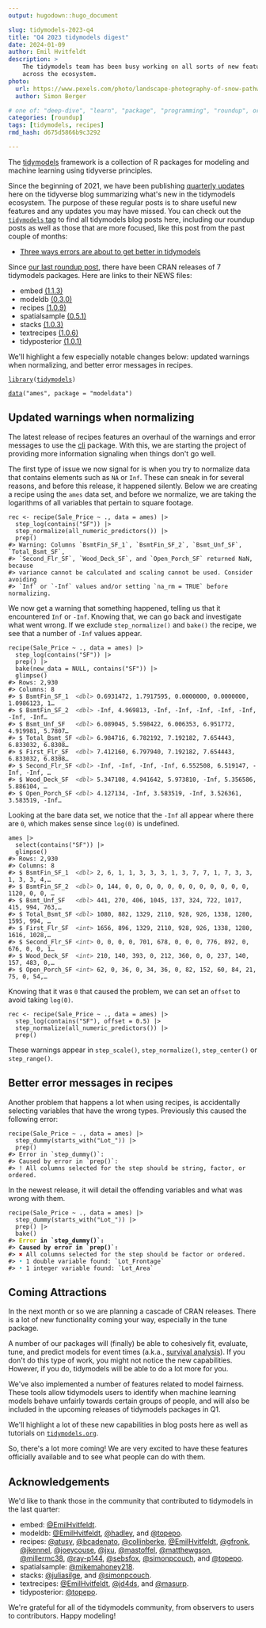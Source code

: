 ```yaml
---
output: hugodown::hugo_document

slug: tidymodels-2023-q4
title: "Q4 2023 tidymodels digest"
date: 2024-01-09
author: Emil Hvitfeldt
description: >
    The tidymodels team has been busy working on all sorts of new features 
    across the ecosystem.
photo:
  url: https://www.pexels.com/photo/landscape-photography-of-snow-pathway-between-trees-during-winter-688660/
  author: Simon Berger

# one of: "deep-dive", "learn", "package", "programming", "roundup", or "other"
categories: [roundup] 
tags: [tidymodels, recipes]
rmd_hash: d675d5866b9c3292

---
```


<!--
TODO:
* [ ] Look over / edit the post's title in the yaml
* [ ] Edit (or delete) the description; note this appears in the Twitter card
* [ ] Pick category and tags (see existing with [`hugodown::tidy_show_meta()`](https://rdrr.io/pkg/hugodown/man/use_tidy_post.html))
* [ ] Find photo & update yaml metadata
* [ ] Create `thumbnail-sq.jpg`; height and width should be equal
* [ ] Create `thumbnail-wd.jpg`; width should be >5x height
* [ ] [`hugodown::use_tidy_thumbnails()`](https://rdrr.io/pkg/hugodown/man/use_tidy_post.html)
* [ ] Add intro sentence, e.g. the standard tagline for the package
* [ ] [`usethis::use_tidy_thanks()`](https://usethis.r-lib.org/reference/use_tidy_thanks.html)
-->

The [tidymodels](https://www.tidymodels.org/) framework is a collection of R packages for modeling and machine learning using tidyverse principles.

Since the beginning of 2021, we have been publishing [quarterly updates](https://www.tidyverse.org/categories/roundup/) here on the tidyverse blog summarizing what's new in the tidymodels ecosystem. The purpose of these regular posts is to share useful new features and any updates you may have missed. You can check out the [`tidymodels` tag](https://www.tidyverse.org/tags/tidymodels/) to find all tidymodels blog posts here, including our roundup posts as well as those that are more focused, like this post from the past couple of months:

-   [Three ways errors are about to get better in tidymodels](https://www.tidyverse.org/blog/2023/11/tidymodels-errors-q4/)

Since [our last roundup post](https://www.tidyverse.org/blog/2022/12/tidymodels-2022-q4/), there have been CRAN releases of 7 tidymodels packages. Here are links to their NEWS files:

<div class="highlight">

-   embed [(1.1.3)](https://embed.tidymodels.org/news/index.html)
-   modeldb [(0.3.0)](https://modeldb.tidymodels.org/news/index.html)
-   recipes [(1.0.9)](https://recipes.tidymodels.org/news/index.html)
-   spatialsample [(0.5.1)](https://spatialsample.tidymodels.org/news/index.html)
-   stacks [(1.0.3)](https://stacks.tidymodels.org/news/index.html)
-   textrecipes [(1.0.6)](https://textrecipes.tidymodels.org/news/index.html)
-   tidyposterior [(1.0.1)](https://tidyposterior.tidymodels.org/news/index.html)

</div>

We'll highlight a few especially notable changes below: updated warnings when normalizing, and better error messages in recipes.

<div class="highlight">

<pre class='chroma'><code class='language-r' data-lang='r'><span><span class='kr'><a href='https://rdrr.io/r/base/library.html'>library</a></span><span class='o'>(</span><span class='nv'><a href='https://tidymodels.tidymodels.org'>tidymodels</a></span><span class='o'>)</span></span>
<span></span>
<span><span class='nf'><a href='https://rdrr.io/r/utils/data.html'>data</a></span><span class='o'>(</span><span class='s'>"ames"</span>, package <span class='o'>=</span> <span class='s'>"modeldata"</span><span class='o'>)</span></span></code></pre>

</div>

## Updated warnings when normalizing

The latest release of recipes features an overhaul of the warnings and error messages to use the [cli](https://cli.r-lib.org/) package. With this, we are starting the project of providing more information signaling when things don't go well.

The first type of issue we now signal for is when you try to normalize data that contains elements such as `NA` or `Inf`. These can sneak in for several reasons, and before this release, it happened silently. Below we are creating a recipe using the `ames` data set, and before we normalize, we are taking the logarithms of all variables that pertain to square footage.

<div class="highlight">

<pre class='chroma'><code class='language-r' data-lang='r'><span><span class='nv'>rec</span> <span class='o'>&lt;-</span> <span class='nf'>recipe</span><span class='o'>(</span><span class='nv'>Sale_Price</span> <span class='o'>~</span> <span class='nv'>.</span>, data <span class='o'>=</span> <span class='nv'>ames</span><span class='o'>)</span> <span class='o'>|&gt;</span></span>
<span>  <span class='nf'>step_log</span><span class='o'>(</span><span class='nf'>contains</span><span class='o'>(</span><span class='s'>"SF"</span><span class='o'>)</span><span class='o'>)</span> <span class='o'>|&gt;</span></span>
<span>  <span class='nf'>step_normalize</span><span class='o'>(</span><span class='nf'>all_numeric_predictors</span><span class='o'>(</span><span class='o'>)</span><span class='o'>)</span> <span class='o'>|&gt;</span></span>
<span>  <span class='nf'>prep</span><span class='o'>(</span><span class='o'>)</span></span>
<span><span class='c'>#&gt; Warning: Columns `BsmtFin_SF_1`, `BsmtFin_SF_2`, `Bsmt_Unf_SF`, `Total_Bsmt_SF`,</span></span>
<span><span class='c'>#&gt; `Second_Flr_SF`, `Wood_Deck_SF`, and `Open_Porch_SF` returned NaN, because</span></span>
<span><span class='c'>#&gt; variance cannot be calculated and scaling cannot be used. Consider avoiding</span></span>
<span><span class='c'>#&gt; `Inf` or `-Inf` values and/or setting `na_rm = TRUE` before normalizing.</span></span>
<span></span></code></pre>

</div>

We now get a warning that something happened, telling us that it encountered `Inf` or `-Inf`. Knowing that, we can go back and investigate what went wrong. If we exclude `step_normalize()` and `bake()` the recipe, we see that a number of `-Inf` values appear.

<div class="highlight">

<pre class='chroma'><code class='language-r' data-lang='r'><span><span class='nf'>recipe</span><span class='o'>(</span><span class='nv'>Sale_Price</span> <span class='o'>~</span> <span class='nv'>.</span>, data <span class='o'>=</span> <span class='nv'>ames</span><span class='o'>)</span> <span class='o'>|&gt;</span></span>
<span>  <span class='nf'>step_log</span><span class='o'>(</span><span class='nf'>contains</span><span class='o'>(</span><span class='s'>"SF"</span><span class='o'>)</span><span class='o'>)</span> <span class='o'>|&gt;</span></span>
<span>  <span class='nf'>prep</span><span class='o'>(</span><span class='o'>)</span> <span class='o'>|&gt;</span></span>
<span>  <span class='nf'>bake</span><span class='o'>(</span>new_data <span class='o'>=</span> <span class='kc'>NULL</span>, <span class='nf'>contains</span><span class='o'>(</span><span class='s'>"SF"</span><span class='o'>)</span><span class='o'>)</span> <span class='o'>|&gt;</span></span>
<span>  <span class='nf'>glimpse</span><span class='o'>(</span><span class='o'>)</span></span>
<span><span class='c'>#&gt; Rows: 2,930</span></span>
<span><span class='c'>#&gt; Columns: 8</span></span>
<span><span class='c'>#&gt; $ BsmtFin_SF_1  <span style='color: #555555; font-style: italic;'>&lt;dbl&gt;</span> 0.6931472, 1.7917595, 0.0000000, 0.0000000, 1.0986123, 1…</span></span>
<span><span class='c'>#&gt; $ BsmtFin_SF_2  <span style='color: #555555; font-style: italic;'>&lt;dbl&gt;</span> -Inf, 4.969813, -Inf, -Inf, -Inf, -Inf, -Inf, -Inf, -Inf…</span></span>
<span><span class='c'>#&gt; $ Bsmt_Unf_SF   <span style='color: #555555; font-style: italic;'>&lt;dbl&gt;</span> 6.089045, 5.598422, 6.006353, 6.951772, 4.919981, 5.7807…</span></span>
<span><span class='c'>#&gt; $ Total_Bsmt_SF <span style='color: #555555; font-style: italic;'>&lt;dbl&gt;</span> 6.984716, 6.782192, 7.192182, 7.654443, 6.833032, 6.8308…</span></span>
<span><span class='c'>#&gt; $ First_Flr_SF  <span style='color: #555555; font-style: italic;'>&lt;dbl&gt;</span> 7.412160, 6.797940, 7.192182, 7.654443, 6.833032, 6.8308…</span></span>
<span><span class='c'>#&gt; $ Second_Flr_SF <span style='color: #555555; font-style: italic;'>&lt;dbl&gt;</span> -Inf, -Inf, -Inf, -Inf, 6.552508, 6.519147, -Inf, -Inf, …</span></span>
<span><span class='c'>#&gt; $ Wood_Deck_SF  <span style='color: #555555; font-style: italic;'>&lt;dbl&gt;</span> 5.347108, 4.941642, 5.973810, -Inf, 5.356586, 5.886104, …</span></span>
<span><span class='c'>#&gt; $ Open_Porch_SF <span style='color: #555555; font-style: italic;'>&lt;dbl&gt;</span> 4.127134, -Inf, 3.583519, -Inf, 3.526361, 3.583519, -Inf…</span></span>
<span></span></code></pre>

</div>

Looking at the bare data set, we notice that the `-Inf` all appear where there are `0`, which makes sense since `log(0)` is undefined.

<div class="highlight">

<pre class='chroma'><code class='language-r' data-lang='r'><span><span class='nv'>ames</span> <span class='o'>|&gt;</span></span>
<span>  <span class='nf'>select</span><span class='o'>(</span><span class='nf'>contains</span><span class='o'>(</span><span class='s'>"SF"</span><span class='o'>)</span><span class='o'>)</span> <span class='o'>|&gt;</span></span>
<span>  <span class='nf'>glimpse</span><span class='o'>(</span><span class='o'>)</span></span>
<span><span class='c'>#&gt; Rows: 2,930</span></span>
<span><span class='c'>#&gt; Columns: 8</span></span>
<span><span class='c'>#&gt; $ BsmtFin_SF_1  <span style='color: #555555; font-style: italic;'>&lt;dbl&gt;</span> 2, 6, 1, 1, 3, 3, 3, 1, 3, 7, 7, 1, 7, 3, 3, 1, 3, 3, 4,…</span></span>
<span><span class='c'>#&gt; $ BsmtFin_SF_2  <span style='color: #555555; font-style: italic;'>&lt;dbl&gt;</span> 0, 144, 0, 0, 0, 0, 0, 0, 0, 0, 0, 0, 0, 0, 1120, 0, 0, …</span></span>
<span><span class='c'>#&gt; $ Bsmt_Unf_SF   <span style='color: #555555; font-style: italic;'>&lt;dbl&gt;</span> 441, 270, 406, 1045, 137, 324, 722, 1017, 415, 994, 763,…</span></span>
<span><span class='c'>#&gt; $ Total_Bsmt_SF <span style='color: #555555; font-style: italic;'>&lt;dbl&gt;</span> 1080, 882, 1329, 2110, 928, 926, 1338, 1280, 1595, 994, …</span></span>
<span><span class='c'>#&gt; $ First_Flr_SF  <span style='color: #555555; font-style: italic;'>&lt;int&gt;</span> 1656, 896, 1329, 2110, 928, 926, 1338, 1280, 1616, 1028,…</span></span>
<span><span class='c'>#&gt; $ Second_Flr_SF <span style='color: #555555; font-style: italic;'>&lt;int&gt;</span> 0, 0, 0, 0, 701, 678, 0, 0, 0, 776, 892, 0, 676, 0, 0, 1…</span></span>
<span><span class='c'>#&gt; $ Wood_Deck_SF  <span style='color: #555555; font-style: italic;'>&lt;int&gt;</span> 210, 140, 393, 0, 212, 360, 0, 0, 237, 140, 157, 483, 0,…</span></span>
<span><span class='c'>#&gt; $ Open_Porch_SF <span style='color: #555555; font-style: italic;'>&lt;int&gt;</span> 62, 0, 36, 0, 34, 36, 0, 82, 152, 60, 84, 21, 75, 0, 54,…</span></span>
<span></span></code></pre>

</div>

Knowing that it was `0` that caused the problem, we can set an `offset` to avoid taking `log(0)`.

<div class="highlight">

<pre class='chroma'><code class='language-r' data-lang='r'><span><span class='nv'>rec</span> <span class='o'>&lt;-</span> <span class='nf'>recipe</span><span class='o'>(</span><span class='nv'>Sale_Price</span> <span class='o'>~</span> <span class='nv'>.</span>, data <span class='o'>=</span> <span class='nv'>ames</span><span class='o'>)</span> <span class='o'>|&gt;</span></span>
<span>  <span class='nf'>step_log</span><span class='o'>(</span><span class='nf'>contains</span><span class='o'>(</span><span class='s'>"SF"</span><span class='o'>)</span>, offset <span class='o'>=</span> <span class='m'>0.5</span><span class='o'>)</span> <span class='o'>|&gt;</span></span>
<span>  <span class='nf'>step_normalize</span><span class='o'>(</span><span class='nf'>all_numeric_predictors</span><span class='o'>(</span><span class='o'>)</span><span class='o'>)</span> <span class='o'>|&gt;</span></span>
<span>  <span class='nf'>prep</span><span class='o'>(</span><span class='o'>)</span></span></code></pre>

</div>

These warnings appear in `step_scale()`, `step_normalize()`, `step_center()` or `step_range()`.

## Better error messages in recipes

Another problem that happens a lot when using recipes, is accidentally selecting variables that have the wrong types. Previously this caused the following error:

<div class="highlight">

<pre class='chroma'><code class='language-r' data-lang='r'><span><span class='nf'>recipe</span><span class='o'>(</span><span class='nv'>Sale_Price</span> <span class='o'>~</span> <span class='nv'>.</span>, data <span class='o'>=</span> <span class='nv'>ames</span><span class='o'>)</span> <span class='o'>|&gt;</span></span>
<span>  <span class='nf'>step_dummy</span><span class='o'>(</span><span class='nf'>starts_with</span><span class='o'>(</span><span class='s'>"Lot_"</span><span class='o'>)</span><span class='o'>)</span> <span class='o'>|&gt;</span></span>
<span>  <span class='nf'>prep</span><span class='o'>(</span><span class='o'>)</span></span>
<span><span class='c'>#&gt; Error in `step_dummy()`:</span></span>
<span><span class='c'>#&gt; Caused by error in `prep()`:</span></span>
<span><span class='c'>#&gt; ! All columns selected for the step should be string, factor, or ordered.</span></span></code></pre>

</div>

In the newest release, it will detail the offending variables and what was wrong with them.

<div class="highlight">

<pre class='chroma'><code class='language-r' data-lang='r'><span><span class='nf'>recipe</span><span class='o'>(</span><span class='nv'>Sale_Price</span> <span class='o'>~</span> <span class='nv'>.</span>, data <span class='o'>=</span> <span class='nv'>ames</span><span class='o'>)</span> <span class='o'>|&gt;</span></span>
<span>  <span class='nf'>step_dummy</span><span class='o'>(</span><span class='nf'>starts_with</span><span class='o'>(</span><span class='s'>"Lot_"</span><span class='o'>)</span><span class='o'>)</span> <span class='o'>|&gt;</span></span>
<span>  <span class='nf'>prep</span><span class='o'>(</span><span class='o'>)</span> <span class='o'>|&gt;</span></span>
<span>  <span class='nf'>bake</span><span class='o'>(</span><span class='o'>)</span></span>
<span><span class='c'>#&gt; <span style='color: #BBBB00; font-weight: bold;'>Error</span><span style='font-weight: bold;'> in `step_dummy()`:</span></span></span>
<span><span class='c'>#&gt; <span style='font-weight: bold;'>Caused by error in `prep()`:</span></span></span>
<span><span class='c'>#&gt; <span style='color: #BB0000;'>✖</span> All columns selected for the step should be factor or ordered.</span></span>
<span><span class='c'>#&gt; <span style='color: #00BBBB;'>•</span> 1 double variable found: `Lot_Frontage`</span></span>
<span><span class='c'>#&gt; <span style='color: #00BBBB;'>•</span> 1 integer variable found: `Lot_Area`</span></span>
<span></span></code></pre>

</div>

## Coming Attractions

In the next month or so we are planning a cascade of CRAN releases. There is a lot of new functionality coming your way, especially in the tune package.

A number of our packages will (finally) be able to cohesively fit, evaluate, tune, and predict models for event times (a.k.a., [survival analysis](https://en.wikipedia.org/wiki/Survival_analysis)). If you don't do this type of work, you might not notice the new capabilities. However, if you do, tidymodels will be able to do a lot more for you.

We've also implemented a number of features related to model fairness. These tools allow tidymodels users to identify when machine learning models behave unfairly towards certain groups of people, and will also be included in the upcoming releases of tidymodels packages in Q1.

We'll highlight a lot of these new capabilities in blog posts here as well as tutorials on [`tidymodels.org`](https://www.tidymodels.org/).

So, there's a lot more coming! We are very excited to have these features officially available and to see what people can do with them.

## Acknowledgements

We'd like to thank those in the community that contributed to tidymodels in the last quarter:

<div class="highlight">

-   embed: [@EmilHvitfeldt](https://github.com/EmilHvitfeldt).
-   modeldb: [@EmilHvitfeldt](https://github.com/EmilHvitfeldt), [@hadley](https://github.com/hadley), and [@topepo](https://github.com/topepo).
-   recipes: [@atusy](https://github.com/atusy), [@bcadenato](https://github.com/bcadenato), [@collinberke](https://github.com/collinberke), [@EmilHvitfeldt](https://github.com/EmilHvitfeldt), [@gfronk](https://github.com/gfronk), [@jkennel](https://github.com/jkennel), [@joeycouse](https://github.com/joeycouse), [@jxu](https://github.com/jxu), [@mastoffel](https://github.com/mastoffel), [@matthewgson](https://github.com/matthewgson), [@millermc38](https://github.com/millermc38), [@ray-p144](https://github.com/ray-p144), [@sebsfox](https://github.com/sebsfox), [@simonpcouch](https://github.com/simonpcouch), and [@topepo](https://github.com/topepo).
-   spatialsample: [@mikemahoney218](https://github.com/mikemahoney218).
-   stacks: [@juliasilge](https://github.com/juliasilge), and [@simonpcouch](https://github.com/simonpcouch).
-   textrecipes: [@EmilHvitfeldt](https://github.com/EmilHvitfeldt), [@jd4ds](https://github.com/jd4ds), and [@masurp](https://github.com/masurp).
-   tidyposterior: [@topepo](https://github.com/topepo).

</div>

We're grateful for all of the tidymodels community, from observers to users to contributors. Happy modeling!

